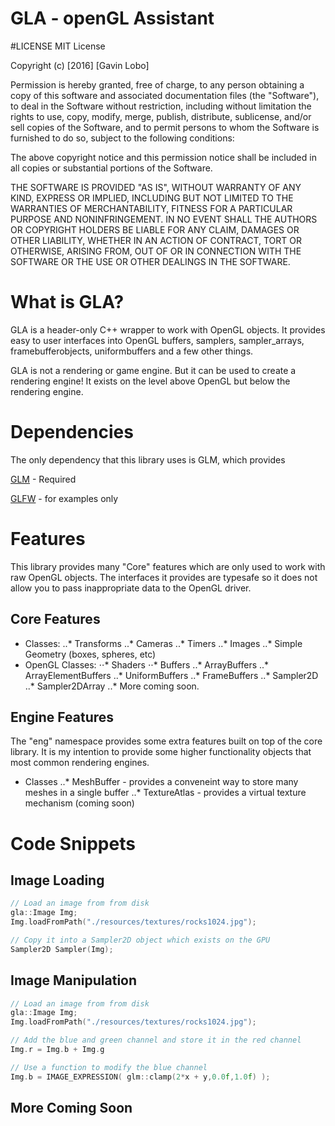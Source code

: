 # GLA - openGL Assistant

#LICENSE
MIT License

Copyright (c) [2016] [Gavin Lobo]

Permission is hereby granted, free of charge, to any person obtaining a copy
of this software and associated documentation files (the "Software"), to deal
in the Software without restriction, including without limitation the rights
to use, copy, modify, merge, publish, distribute, sublicense, and/or sell
copies of the Software, and to permit persons to whom the Software is
furnished to do so, subject to the following conditions:

The above copyright notice and this permission notice shall be included in all
copies or substantial portions of the Software.

THE SOFTWARE IS PROVIDED "AS IS", WITHOUT WARRANTY OF ANY KIND, EXPRESS OR
IMPLIED, INCLUDING BUT NOT LIMITED TO THE WARRANTIES OF MERCHANTABILITY,
FITNESS FOR A PARTICULAR PURPOSE AND NONINFRINGEMENT. IN NO EVENT SHALL THE
AUTHORS OR COPYRIGHT HOLDERS BE LIABLE FOR ANY CLAIM, DAMAGES OR OTHER
LIABILITY, WHETHER IN AN ACTION OF CONTRACT, TORT OR OTHERWISE, ARISING FROM,
OUT OF OR IN CONNECTION WITH THE SOFTWARE OR THE USE OR OTHER DEALINGS IN THE
SOFTWARE.


# What is GLA?
GLA is a header-only C++ wrapper to work with OpenGL objects.  It provides
easy to user interfaces into OpenGL buffers, samplers, sampler_arrays,
framebufferobjects, uniformbuffers and a few other things.

GLA is not a rendering or game engine. But it can be used to create
a rendering engine! It exists on the level above OpenGL but below
the rendering engine.

# Dependencies
The only dependency that this library uses is GLM, which provides

[GLM](https://github.com/g-truc/glm) - Required

[GLFW](http://www.glfw.org/) - for examples only

# Features

This library provides many "Core" features which are only used to work
with raw OpenGL objects. The interfaces it provides are typesafe so it
does not allow you to pass inappropriate data to the OpenGL driver.

## Core Features

* Classes:
..* Transforms
..* Cameras
..* Timers
..* Images
..* Simple Geometry (boxes, spheres, etc)
* OpenGL Classes:
⋅⋅* Shaders
⋅⋅* Buffers
..* ArrayBuffers
..* ArrayElementBuffers
..* UniformBuffers
..* FrameBuffers
..* Sampler2D
..* Sampler2DArray
..* More coming soon.


## Engine Features
The "eng" namespace provides some extra features built on top of the core library. It is my
intention to provide some higher functionality objects that most common rendering engines.

* Classes
..* MeshBuffer   - provides a conveneint way to store many meshes in a single buffer
..* TextureAtlas - provides a virtual texture mechanism (coming soon)


# Code Snippets

## Image Loading

```C++
// Load an image from from disk
gla::Image Img;
Img.loadFromPath("./resources/textures/rocks1024.jpg");

// Copy it into a Sampler2D object which exists on the GPU
Sampler2D Sampler(Img);

```

## Image Manipulation

```C++
// Load an image from from disk
gla::Image Img;
Img.loadFromPath("./resources/textures/rocks1024.jpg");

// Add the blue and green channel and store it in the red channel
Img.r = Img.b + Img.g

// Use a function to modify the blue channel
Img.b = IMAGE_EXPRESSION( glm::clamp(2*x + y,0.0f,1.0f) );

```



## More Coming Soon
